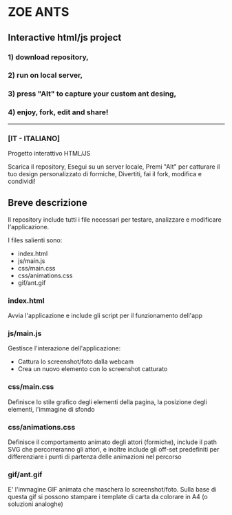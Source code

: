 # ZOE ANTS
## Interactive html/js project

### 1) download repository,
### 2) run on local server,
### 3) press "Alt" to capture your custom ant desing,
### 4) enjoy, fork, edit and share!

-----
### [IT - ITALIANO]
Progetto interattivo HTML/JS

Scarica il repository,
Esegui su un server locale,
Premi "Alt" per catturare il tuo design personalizzato di formiche,
Divertiti, fai il fork, modifica e condividi!

## Breve descrizione

Il repository include tutti i file necessari per testare, analizzare e modificare l'applicazione.

I files salienti sono:
- index.html
- js/main.js
- css/main.css
- css/animations.css
- gif/ant.gif

### index.html
Avvia l'applicazione e include gli script per il funzionamento dell'app

### js/main.js
Gestisce l'interazione dell'applicazione:
- Cattura lo screenshot/foto dalla webcam
- Crea un nuovo elemento con lo screenshot catturato

### css/main.css
Definisce lo stile grafico degli elementi della pagina,
la posizione degli elementi, l'immagine di sfondo

### css/animations.css
Definisce il comportamento animato degli attori (formiche),
include il path SVG che percorreranno gli attori, e inoltre include gli off-set predefiniti 
per differenziare i punti di partenza delle animazioni nel percorso

### gif/ant.gif
E' l'immagine GIF animata che maschera lo screenshot/foto. 
Sulla base di questa gif si possono stampare i template di carta da colorare in A4 (o soluzioni analoghe)
